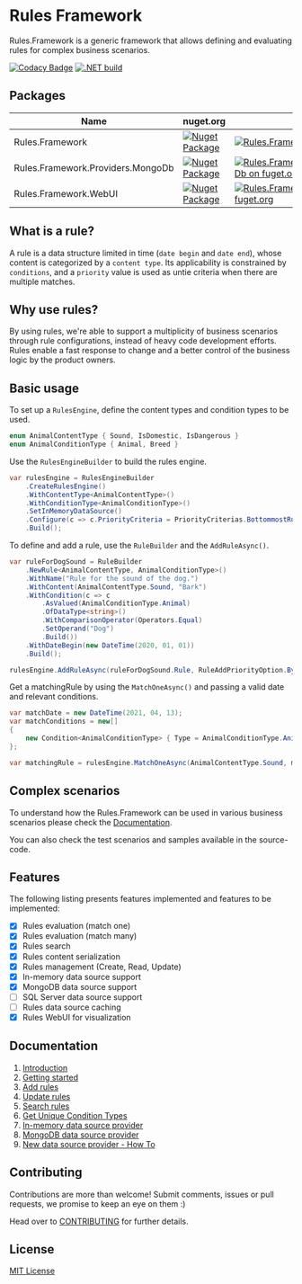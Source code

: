 # Rules Framework

Rules.Framework is a generic framework that allows defining and evaluating rules for complex business scenarios.

[![Codacy Badge](https://api.codacy.com/project/badge/Grade/8b48f4541fba4d4b8bad2e9a8563ede3)](https://app.codacy.com/gh/Farfetch/rules-framework?utm_source=github.com&utm_medium=referral&utm_content=Farfetch/rules-framework&utm_campaign=Badge_Grade_Settings)
[![.NET build](https://github.com/luispfgarces/rules-framework/actions/workflows/dotnet-build.yml/badge.svg)](https://github.com/luispfgarces/rules-framework/actions/workflows/dotnet-build.yml)

## Packages

|Name                             |nuget.org|fuget.org|
|---------------------------------|----|---------|
|Rules.Framework|[![Nuget Package](https://img.shields.io/nuget/v/Rules.Framework.svg?logo=nuget)](https://www.nuget.org/packages/Rules.Framework/)|[![Rules.Framework on fuget.org](https://www.fuget.org/packages/Rules.Framework/badge.svg)](https://www.fuget.org/packages/Rules.Framework)|
|Rules.Framework.Providers.MongoDb|[![Nuget Package](https://img.shields.io/nuget/v/Rules.Framework.Providers.MongoDb?logo=nuget)](https://www.nuget.org/packages/Rules.Framework.Providers.MongoDb/)|[![Rules.Framework.Providers.MongoDb on fuget.org](https://www.fuget.org/packages/Rules.Framework.Providers.MongoDb/badge.svg)](https://www.fuget.org/packages/Rules.Framework.Providers.MongoDb)|
|Rules.Framework.WebUI|[![Nuget Package](https://img.shields.io/nuget/v/Rules.Framework.WebUI?logo=nuget)](https://www.nuget.org/packages/Rules.Framework.WebUI/)|[![Rules.Framework.WebUI on fuget.org](https://www.fuget.org/packages/Rules.Framework.WebUI/badge.svg)](https://www.fuget.org/packages/Rules.Framework.WebUI)|

## What is a rule?

A rule is a data structure limited in time (`date begin` and `date end`), whose content is categorized by a `content type`. Its applicability is constrained by `conditions`, and a `priority` value is used as untie criteria when there are multiple matches.

## Why use rules?

By using rules, we're able to support a multiplicity of business scenarios through rule configurations, instead of heavy code development efforts. Rules enable a fast response to change and a better control of the business logic by the product owners.

## Basic usage

To set up a `RulesEngine`, define the content types and condition types to be used.

```csharp
enum AnimalContentType { Sound, IsDomestic, IsDangerous }
enum AnimalConditionType { Animal, Breed }
```

Use the `RulesEngineBuilder` to build the rules engine.

```csharp
var rulesEngine = RulesEngineBuilder
    .CreateRulesEngine()
    .WithContentType<AnimalContentType>()
    .WithConditionType<AnimalConditionType>()
    .SetInMemoryDataSource()
    .Configure(c => c.PriorityCriteria = PriorityCriterias.BottommostRuleWins)
    .Build();
```

To define and add a rule, use the `RuleBuilder` and the `AddRuleAsync()`.
```csharp
var ruleForDogSound = RuleBuilder
    .NewRule<AnimalContentType, AnimalConditionType>()
    .WithName("Rule for the sound of the dog.")
    .WithContent(AnimalContentType.Sound, "Bark")
    .WithCondition(c => c
        .AsValued(AnimalConditionType.Animal)
        .OfDataType<string>()
        .WithComparisonOperator(Operators.Equal)
        .SetOperand("Dog")
        .Build())
    .WithDateBegin(new DateTime(2020, 01, 01))
    .Build();

rulesEngine.AddRuleAsync(ruleForDogSound.Rule, RuleAddPriorityOption.ByPriorityNumber(1));
```

Get a matchingRule by using the `MatchOneAsync()` and passing a valid date and relevant conditions.

```csharp
var matchDate = new DateTime(2021, 04, 13);
var matchConditions = new[]
{
    new Condition<AnimalConditionType> { Type = AnimalConditionType.Animal, Value = "Dog" },
};

var matchingRule = rulesEngine.MatchOneAsync(AnimalContentType.Sound, matchDate, matchConditions);
```

## Complex scenarios

To understand how the Rules.Framework can be used in various business scenarios please check the [Documentation](#documentation).

You can also check the test scenarios and samples available in the source-code.

## Features

The following listing presents features implemented and features to be implemented:
- [x] Rules evaluation (match one)
- [x] Rules evaluation (match many)
- [x] Rules search
- [x] Rules content serialization
- [x] Rules management (Create, Read, Update)
- [x] In-memory data source support
- [x] MongoDB data source support
- [ ] SQL Server data source support
- [ ] Rules data source caching
- [x] Rules WebUI for visualization

## Documentation

1.  [Introduction](docs/introduction.md)
2.  [Getting started](docs/getting-started.md)
3.  [Add rules](docs/add-rules.md)
4.  [Update rules](docs/update-rules.md)
5.  [Search rules](docs/search-rules.md)
6.  [Get Unique Condition Types](get-unique-condition-types.md)
7.  [In-memory data source provider](docs/using-in-memory-data-source.md)
8.  [MongoDB data source provider](docs/using-mongo-db-data-source.md)
9.  [New data source provider - How To](docs/new-data-source-how-to.md)

## Contributing

Contributions are more than welcome! Submit comments, issues or pull requests, we promise to keep an eye on them :)

Head over to [CONTRIBUTING](CONTRIBUTING.md) for further details.

## License

[MIT License](LICENSE.md)